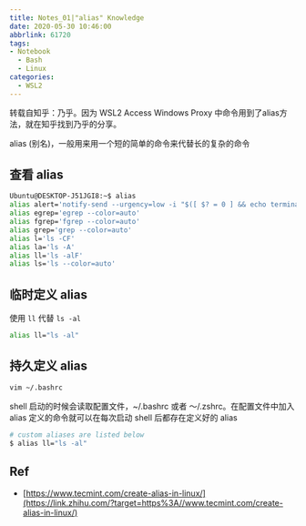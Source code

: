 ```yaml
---
title: Notes_01|"alias" Knowledge
date: 2020-05-30 10:46:00
abbrlink: 61720
tags:
- Notebook
  - Bash
  - Linux
categories:
  - WSL2
---
```


  转载自知乎：乃乎。因为 WSL2 Access Windows Proxy 中命令用到了alias方法，就在知乎找到乃乎的分享。
<!-- more -->

alias (别名)，一般用来用一个短的简单的命令来代替长的复杂的命令

## 查看 alias

```bash
Ubuntu@DESKTOP-J51JGI8:~$ alias
alias alert='notify-send --urgency=low -i "$([ $? = 0 ] && echo terminal || echo error)" "$(history|tail -n1|sed -e '\''s/^\s*[0-9]\+\s*//;s/[;&|]\s*alert$//'\'')"'
alias egrep='egrep --color=auto'
alias fgrep='fgrep --color=auto'
alias grep='grep --color=auto'
alias l='ls -CF'
alias la='ls -A'
alias ll='ls -alF'
alias ls='ls --color=auto'
```

## 临时定义 alias

使用 `ll` 代替 `ls -al`

```bash
alias ll="ls -al"
```

## 持久定义 alias

```bash
vim ~/.bashrc
```

shell 启动的时候会读取配置文件，~/.bashrc 或者 ～/.zshrc。在配置文件中加入 alias 定义的命令就可以在每次启动 shell 后都存在定义好的 alias

```bash
# custom aliases are listed below
$ alias ll="ls -al"
```

## Ref

- [https://www.tecmint.com/create-alias-in-linux/](https://link.zhihu.com/?target=https%3A//www.tecmint.com/create-alias-in-linux/)
